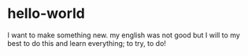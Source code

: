 # hello-world

I want to make something new. my english was not good but I will to my best to do this and learn everything;
to try, to do!
